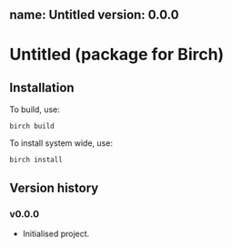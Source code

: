 name: Untitled
version: 0.0.0
---

# Untitled (package for Birch)

## Installation

To build, use:

    birch build
    
To install system wide, use:

    birch install


## Version history

### v0.0.0

* Initialised project.
